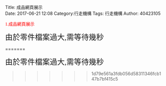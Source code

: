 Title: <font face="標楷體">成品網頁展示</font><br>
Date: 2017-06-21 12:08
Category:行走機構
Tags: 行走機構
Author: 40423105 

<font face="標楷體" color="red">
1.成品網頁展示
</font><br>
<!-- PELICAN_END_SUMMARY -->
<link href="./../work/madeleine/src/css/Madeleine.css" rel="stylesheet">
<script src="./../work/madeleine/src/stats.js"></script>
<script src="./../work/madeleine/src/detector.js"></script>
<script src="./../work/madeleine/src/three.min.js"></script>
<script src="./../work/madeleine/src/Madeleine.js"></script>

<div id="target" class="madeleine"></div>

<script>
window.onload = function(){
    var madeleine = new Madeleine({
      target: 'target', // target div id
      data: './../final/fourbar/ALL.stl', // data path
      path: './../work/madeleine/src/' // path to source directory from current html file
    });
}; 
<<<<<<< HEAD

</script>

<font face="標楷體" size="5">由於零件檔案過大,需等待幾秒</font><br></a>




=======
</script>

<font face="標楷體" size="5">由於零件檔案過大,需等待幾秒</font><br></a>
>>>>>>> 1d79e561a3fdb056d58311346fcb147b7bf415c5
